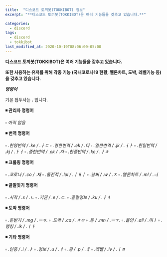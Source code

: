 ```yaml
---
title:  "디스코드 토끼봇(TOKKIBOT) 정보"
excerpt: "**디스코드 토끼봇(TOKKIBOT)은 여러 기능들을 갖추고 있습니다.**"

categories:
  - discord
tags:
  - discord
  - tokkibot
last_modified_at: 2020-10-19T08:06:00-05:00
---
```


**디스코드 토끼봇(TOKKIBOT)은**
**여러 기능들을 갖추고 있습니다.**

**또한 사용하는 유저를 위해 각종 기능**
**(국내코로나19 현황, 멜론차트, 도박, 레벨기능 등)을 갖추고 있습니다.**


***명령어***

기본 접두사는 **.** 입니다.


**◾ 관리자 명령어**

  ▫ *아직 없음*
  
  
**◾ 번역 명령어**

  ▫ *.한영번역 / .ke / .ㅏㄷ*
  ▫ *.영한번역 / .ek / .다*
  ▫ *.일한번역 / .jk / .ㅓㅏ*
  ▫ *.한일번역 / .kj / .ㅏㅓ*
  ▫ *.중한번역 / .ck / .차*
  ▫ *.한중번역 / .kc / .ㅏㅊ*
  
  
**◾ 크롤링 명령어**

  ▫ *.코로나 / .co / .채*
  ▫ *.롤전적 / .lol / .ㅣㅐㅣ*
  ▫ *.날씨 / .w / .ㅈ*
  ▫ *.멜론차트 / .ml / .ㅢ*
  
  
**◾ 끝말잇기 명령어**

  ▫ *.시작 / .s / .ㄴ*
  ▫ *.기권 / .e / .ㄷ.*
  ▫ *.끝말정보 / .ku / .ㅏㅕ*
  
  
**◾ 도박 명령어**

  ▫ *.돈받기 / .mg / .ㅡㅎ.*
  ▫ *.도박 / .ca / .ㅊㅁ*
  ▫ *.돈 / .mn / .ㅡㅜ.*
  ▫ *.올인 / .all / .미ㅣ*
  ▫ *.랭킹 / .lk / .ㅣㅏ*


**◾ 기타 명령어**

  ▫ *.인증 / .i / .ㅑ*
  ▫ *.정보 / .u / .ㅕ*
  ▫ *.핑 / .p / .ㅔ*
  ▫ *.레벨 / .lv / .ㅣㅍ*
